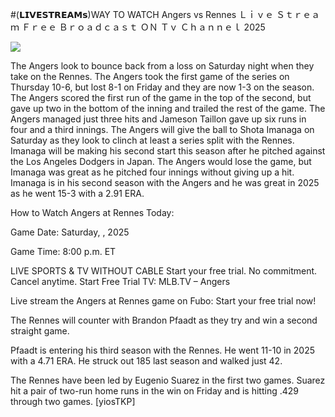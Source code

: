 #(𝗟𝗜𝗩𝗘𝗦𝗧𝗥𝗘𝗔𝗠𝘀)WAY TO WATCH Angers vs Rennes Ｌｉｖｅ Ｓｔｒｅａｍ Ｆｒｅｅ Ｂｒｏａｄｃａｓｔ ＯＮ Ｔｖ Ｃｈａｎｎｅｌ  2025  
  
  
[![](https://i.imgur.com/qSNzIqt.png)](https://movie.rssnews.media/JANQNkeZ.php)  
  
The Angers look to bounce back from a loss on Saturday night when they take on the Rennes. The Angers took the first game of the series on Thursday 10-6, but lost 8-1 on Friday and they are now 1-3 on the season. The Angers scored the first run of the game in the top of the second, but gave up two in the bottom of the inning and trailed the rest of the game. The Angers managed just three hits and Jameson Taillon gave up six runs in four and a third innings. The Angers will give the ball to Shota Imanaga on Saturday as they look to clinch at least a series split with the Rennes. Imanaga will be making his second start this season after he pitched against the Los Angeles Dodgers in Japan. The Angers would lose the game, but Imanaga was great as he pitched four innings without giving up a hit. Imanaga is in his second season with the Angers and he was great in 2025 as he went 15-3 with a 2.91 ERA.

How to Watch Angers at Rennes Today:

Game Date: Saturday, , 2025

Game Time: 8:00 p.m. ET

LIVE SPORTS & TV WITHOUT CABLE
Start your free trial. No commitment. Cancel anytime.
Start Free Trial
TV: MLB.TV – Angers

Live stream the Angers at Rennes game on Fubo: Start your free trial now!

The Rennes will counter with Brandon Pfaadt as they try and win a second straight game.

Pfaadt is entering his third season with the Rennes. He went 11-10 in 2025 with a 4.71 ERA. He struck out 185 last season and walked just 42.

The Rennes have been led by Eugenio Suarez in the first two games. Suarez hit a pair of two-run home runs in the win on Friday and is hitting .429 through two games. [yiosTKP]